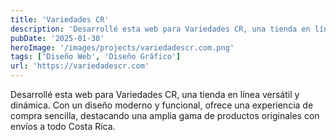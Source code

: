 ```yaml
---
title: 'Variedades CR'
description: 'Desarrollé esta web para Variedades CR, una tienda en línea versátil y dinámica. Con un diseño moderno y funcional, ofrece una experiencia de compra sencilla, destacando una amplia gama de productos originales con envíos a todo Costa Rica.'
pubDate: '2025-01-30'
heroImage: '/images/projects/variedadescr.com.png'
tags: ['Diseño Web', 'Diseño Gráfico']
url: 'https://variedadescr.com'
---
```


Desarrollé esta web para Variedades CR, una tienda en línea versátil y dinámica. Con un diseño moderno y funcional, ofrece una experiencia de compra sencilla, destacando una amplia gama de productos originales con envíos a todo Costa Rica.